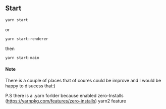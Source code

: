 ## Start

```cmd
yarn start
```

or

```cmd
yarn start:renderer
````

then

```cmd
yarn start:main
````

#### Note
There is a couple of places that of coures could be improve and I would be happy to disucess that:) 

P.S there is a .yarn forlder because enabled zero-Installs (https://yarnpkg.com/features/zero-installs) yarn2 feature
